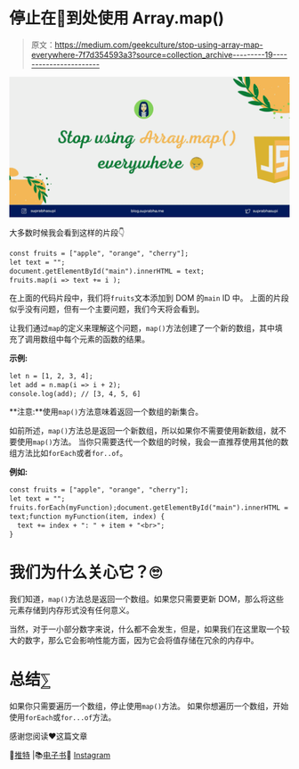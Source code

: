 # 停止在🥵到处使用 Array.map()

> 原文：<https://medium.com/geekculture/stop-using-array-map-everywhere-7f7d354593a3?source=collection_archive---------19----------------------->

![](img/cd44f8538ede95f78d6d440fa7f97d10.png)

大多数时候我会看到这样的片段👇

```
const fruits = ["apple", "orange", "cherry"];
let text = "";
document.getElementById("main").innerHTML = text;
fruits.map(i => text += i );
```

在上面的代码片段中，我们将`fruits`文本添加到 DOM 的`main` ID 中。
上面的片段似乎没有问题，但有一个主要问题，我们今天将会看到。

让我们通过`map`的定义来理解这个问题，`map()`方法创建了一个新的数组，其中填充了调用数组中每个元素的函数的结果。

**示例:**

```
let n = [1, 2, 3, 4];
let add = n.map(i => i + 2);
console.log(add); // [3, 4, 5, 6]
```

**注意:**使用`map()`方法意味着返回一个数组的新集合。

如前所述，`map()`方法总是返回一个新数组，所以如果你不需要使用新数组，就不要使用`map()`方法。
当你只需要迭代一个数组的时候，我会一直推荐使用其他的数组方法比如`forEach`或者`for..of`。

**例如:**

```
const fruits = ["apple", "orange", "cherry"];
let text = "";
fruits.forEach(myFunction);document.getElementById("main").innerHTML = text;function myFunction(item, index) {
  text += index + ": " + item + "<br>"; 
}
```

# 我们为什么关心它？🙄

我们知道，`map()`方法总是返回一个数组。如果您只需要更新 DOM，那么将这些元素存储到内存形式没有任何意义。

当然，对于一小部分数字来说，什么都不会发生，但是，如果我们在这里取一个较大的数字，那么它会影响性能方面，因为它会将值存储在冗余的内存中。

# 总结⅀

如果你只需要遍历一个数组，停止使用`map()`方法。
如果你想遍历一个数组，开始使用`forEach`或`for...of`方法。

感谢您阅读❤️这篇文章

🌟[推特](https://twitter.com/suprabhasupi) |📚[电子书](https://gum.co/css-pseudo-class-elements)🌟 [Instagram](https://www.instagram.com/suprabhasupi/)
